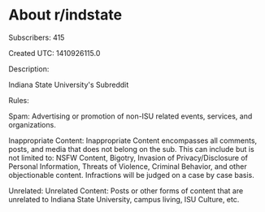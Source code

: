 # About r/indstate

Subscribers: 415

Created UTC: 1410926115.0

Description:

Indiana State University's Subreddit

Rules:

Spam: Advertising or promotion of non-ISU related events, services, and organizations.

Inappropriate Content: Inappropriate Content encompasses all comments, posts, and media that does not belong on the sub. This can include but is not limited to: NSFW Content, Bigotry, Invasion of Privacy/Disclosure of Personal Information, Threats of Violence, Criminal Behavior, and other objectionable content. Infractions will be judged on a case by case basis.

Unrelated: Unrelated Content: Posts or other forms of content that are unrelated to Indiana State University, campus living, ISU Culture, etc.

